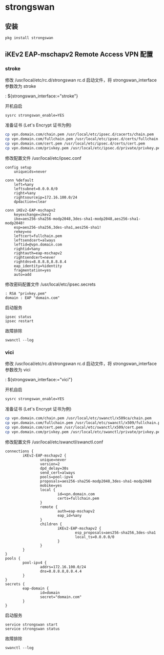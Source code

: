 # strongswan


## 安装

```sh
pkg install strongswan
```

## iKEv2 EAP-mschapv2 Remote Access VPN 配置

### stroke

修改 /usr/local/etc/rc.d/strongswan rc.d 启动文件，将 strongswan_interface 参数改为 stroke

: ${strongswan_interface:="stroke"}

开机自启

```sh
sysrc strongswan_enable=YES
```

准备证书 (Let's Encrypt 证书为例)

```sh
cp vpn.domain.com/chain.pem /usr/local/etc/ipsec.d/cacerts/chain.pem
cp vpn.domain.com/fullchain.pem /usr/local/etc/ipsec.d/certs/fullchain.pem
cp vpn.domain.com/cert.pem /usr/local/etc/ipsec.d/certs/cert.pem
cp vpn.domain.com/privkey.pem /usr/local/etc/ipsec.d/private/privkey.pem
```

修改配置文件 /usr/local/etc/ipsec.conf

```
config setup
    uniqueids=never

conn %default
    left=%any
    leftsubnet=0.0.0.0/0
    right=%any
    rightsourceip=172.16.100.0/24
    dpdaction=clear

conn iKEv2-EAP-mschapv2
    keyexchange=ikev2
    ike=aes256-sha256-modp2048,3des-sha1-modp2048,aes256-sha1-modp2048!
    esp=aes256-sha256,3des-sha1,aes256-sha1!  
    rekey=no
    leftcert=fullchain.pem
    leftsendcert=always
    leftid=@vpn.domain.com
    rightid=%any
    rightauth=eap-mschapv2
    rightsendcert=never
    rightdns=8.8.8.8,8.8.8.4
    eap_identity=%identity
    fragmentation=yes
    auto=add
```

修改密码配置文件 /usr/local/etc/ipsec.secrets

```
: RSA "privkey.pem"
domain : EAP "domain.com"
```

启动服务

```
ipsec status
ipsec restart
```

故障排除

```
swanctl --log
```

### vici

修改 /usr/local/etc/rc.d/strongswan rc.d 启动文件，将 strongswan_interface 参数改为 vici

: ${strongswan_interface:="vici"}

开机自启

```sh
sysrc strongswan_enable=YES
```

准备证书 (Let's Encrypt 证书为例)

```sh
cp vpn.domain.com/chain.pem /usr/local/etc/swanctl/x509ca/chain.pem
cp vpn.domain.com/fullchain.pem /usr/local/etc/swanctl/x509/fullchain.pem
cp vpn.domain.com/cert.pem /usr/local/etc/swanctl/x509/cert.pem
cp vpn.domain.com/privkey.pem /usr/local/etc/swanctl/private/privkey.pem
```

修改配置文件 /usr/local/etc/swanctl/swanctl.conf

```
connections {
        iKEv2-EAP-mschapv2 {
                unique=never
                version=2
                dpd_delay=30s
                send_cert=always
                pools=pool-ipv4
                proposals=aes256-sha256-modp2048,3des-sha1-modp2048
                mobike=yes
                local {
                        id=vpn.domain.com
                        certs=fullchain.pem
                }
                remote {
                        auth=eap-mschapv2
                        eap_id=%any
                }
                children {
                        iKEv2-EAP-mschapv2 {
                                esp_proposals=aes256-sha256,3des-sha1
                                local_ts=0.0.0.0/0
                        }
                }
        }
}
pools {
        pool-ipv4 {
                addrs=172.16.100.0/24
                dns=8.8.8.8,8.8.4.4
        }
}
secrets {
        eap-domain {
                id=domain
                secret="domain.com"
        }
}
```

启动服务

```
service strongswan start
service strongswan status
```

故障排除

```
swanctl --log
```
